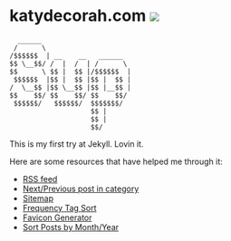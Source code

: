 # katydecorah.com [![](https://travis-ci.org/katydecorah/katydecorah.github.io.svg?branch=master)](https://travis-ci.org/katydecorah/katydecorah.github.io)

```
  ______
 /      \
/$$$$$$  | __    __   ______  
$$ \__$$/ /  |  /  | /      \
$$      \ $$ |  $$ |/$$$$$$  |
 $$$$$$  |$$ |  $$ |$$ |  $$ |
/  \__$$ |$$ \__$$ |$$ |__$$ |
$$    $$/ $$    $$/ $$    $$/
 $$$$$$/   $$$$$$/  $$$$$$$/  
                    $$ |
                    $$ |
                    $$/
```

This is my first try at Jekyll. Lovin it.

Here are some resources that have helped me through it:

* [RSS feed](https://github.com/snaptortoise/jekyll-rss-feeds)
* [Next/Previous post in category](http://stackoverflow.com/a/16732290)
* [Sitemap](http://vvv.tobiassjosten.net/jekyll/jekyll-sitemap-without-plugins/)
* [Frequency Tag Sort](http://blog.jupo.org/2013/05/05/sandboxed-jekyll-hacks/)
* [Favicon Generator](http://realfavicongenerator.net/)
* [Sort Posts by Month/Year](http://stackoverflow.com/a/19104574)

